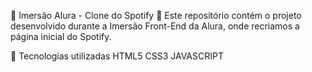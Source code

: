 🎵 Imersão Alura - Clone do Spotify 🎵
Este repositório contém o projeto desenvolvido durante a Imersão Front-End da Alura, onde recriamos a página inicial do Spotify.

🚀 Tecnologias utilizadas
HTML5
CSS3
JAVASCRIPT
